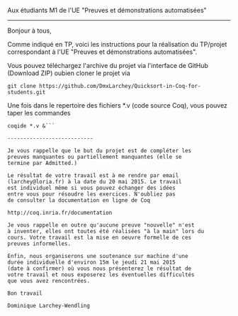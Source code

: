 Aux étudiants M1 de l'UE "Preuves et démonstrations automatisées"

---------------------------

Bonjour à tous,

Comme indiqué en TP, voici les instructions pour la réalisation
du TP/projet correspondant à l'UE "Preuves et démonstrations
automatisées".

Vous pouvez téléchargez l'archive du projet via l'interface
de GitHub (Download ZIP) oubien cloner le projet via

```git clone https://github.com/DmxLarchey/Quicksort-in-Coq-for-students.git```

Une fois dans le repertoire des fichiers *.v (code source Coq),
vous pouvez taper les commandes

```make
coqide *.v &```

---------------------------

Je vous rappelle que le but du projet est de compléter les
preuves manquantes ou partiellement manquantes (elle se
termine par Admitted.)

Le résultat de votre travail est à me rendre par email
(larchey@loria.fr) à la date du 20 mai 2015. Le travail
est individuel même si vous pouvez échanger des idées
entre vous pour résoudre les exercices. N'oubliez pas
de consulter la documentation en ligne de Coq

http://coq.inria.fr/documentation

Je vous rappelle en outre qu'aucune preuve "nouvelle" n'est
à inventer, elles ont toutes été réalisées "à la main" lors du
cours. Votre travail est la mise en oeuvre formelle de ces
preuves informelles.

Enfin, nous organiserons une soutenance sur machine d'une
durée individuelle d'environ 15m le jeudi 21 mai 2015
(date à confirmer) où vous nous présenterez le résultat de
votre travail et nous exposerez les éventuelles difficultés
que vous avez rencontrées.

Bon travail

Dominique Larchey-Wendling

